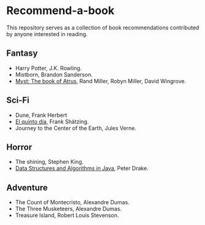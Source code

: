# Recommend-a-book
This repository serves as a collection of book recommendations contributed by anyone interested in reading.


## Fantasy

- Harry Potter, J.K. Rowling.
- Mistborn, Brandon Sanderson.
- [Myst: The book of Atrus](https://isbndb.com/book/9780786881888), Rand Miller, Robyn Miller, David Wingrove.

## Sci-Fi

- Dune, Frank Herbert
- [El quinto día](https://www.amazon.es/quinto-d%C3%ADa-Bestseller-Frank-Sch%C3%A4tzing/dp/8408260774), Frank Shätzing.
- Journey to the Center of the Earth, Jules Verne.

## Horror

- The shining, Stephen King.
- [Data Structures and Algorithms in Java](https://isbndb.com/book/9780131469143), Peter Drake.

## Adventure

- The Count of Montecristo, Alexandre Dumas.
- The Three Musketeers, Alexandre Dumas.
- Treasure Island, Robert Louis Stevenson.
